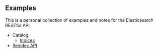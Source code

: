 ## Examples

This is a personal collection of examples and notes for the Elasticsearch RESTful API

- Catalog
  - [Indices](catalog-indices.md)
- [Reindex API](reindex-api.md)
